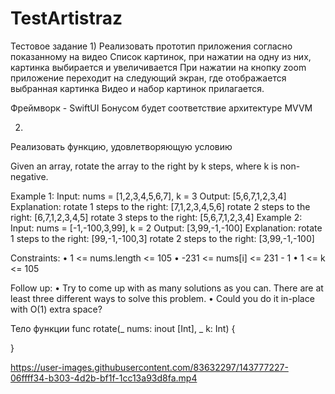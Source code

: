 # TestArtistraz
Тестовое задание
1)
Реализовать прототип приложения согласно показанному на видео
Список картинок, при нажатии на одну из них, картинка выбирается и увеличивается
При нажатии на кнопку zoom приложение переходит на следующий экран, где отображается выбранная картинка
Видео и набор картинок прилагается.
 
Фреймворк - SwiftUI
Бонусом будет соответствие  архитектуре MVVM
 
2)
Реализовать функцию, удовлетворяющую условию
 
Given an array, rotate the array to the right by k steps, where k is non-negative.
 
Example 1:
Input: nums = [1,2,3,4,5,6,7], k = 3
Output: [5,6,7,1,2,3,4]
Explanation:
rotate 1 steps to the right: [7,1,2,3,4,5,6]
rotate 2 steps to the right: [6,7,1,2,3,4,5]
rotate 3 steps to the right: [5,6,7,1,2,3,4]
Example 2:
Input: nums = [-1,-100,3,99], k = 2
Output: [3,99,-1,-100]
Explanation:
rotate 1 steps to the right: [99,-1,-100,3]
rotate 2 steps to the right: [3,99,-1,-100]
 
Constraints:
 • 1 <= nums.length <= 105
 • -231 <= nums[i] <= 231 - 1
 • 1 <= k <= 105
 
Follow up:
 • Try to come up with as many solutions as you can. There are at least three different ways to solve this problem.
 • Could you do it in-place with O(1) extra space?

Тело функции
func rotate(_ nums: inout [Int], _ k: Int) {
        
}


https://user-images.githubusercontent.com/83632297/143777227-06ffff34-b303-4d2b-bf1f-1cc13a93d8fa.mp4

